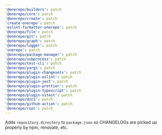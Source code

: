 ```yaml
---
'@onerepo/builders': patch
'@onerepo/core': patch
'@onerepo/create': patch
'create-onerepo': patch
'eslint-formatter-onerepo': patch
'@onerepo/file': patch
'@onerepo/git': patch
'@onerepo/graph': patch
'@onerepo/logger': patch
'onerepo': patch
'@onerepo/package-manager': patch
'@onerepo/subprocess': patch
'@onerepo/test-cli': patch
'@onerepo/yargs': patch
'@onerepo/plugin-changesets': patch
'@onerepo/plugin-eslint': patch
'@onerepo/plugin-jest': patch
'@onerepo/plugin-prettier': patch
'@onerepo/plugin-typescript': patch
'@onerepo/plugin-vitest': patch
'@onerepo/docs': patch
'@onerepo/github-action': patch
'@onerepo/root': patch
---
```


Adds `repository.directory` to `package.json` so CHANGELOGs are picked up properly by npm, renovate, etc.
